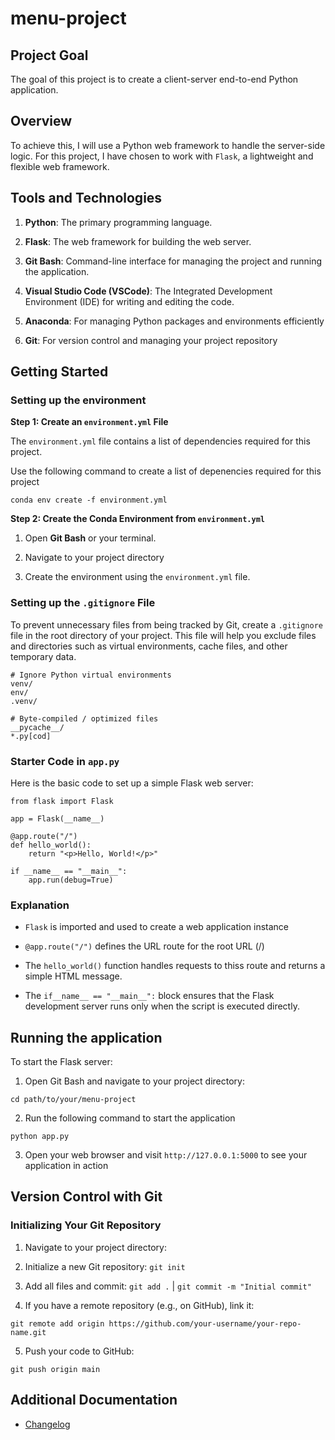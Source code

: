 # menu-project

## Project Goal

The goal of this project is to create a client-server end-to-end Python application.

## Overview

To achieve this, I will use a Python web framework to handle the server-side logic. For this project, I have chosen to work with `Flask`, a lightweight and flexible web framework.

## Tools and Technologies

1. **Python**: The primary programming language.

2. **Flask**: The web framework for building the web server.

3. **Git Bash**: Command-line interface for managing the project and running the application.

4. **Visual Studio Code (VSCode)**: The Integrated Development Environment (IDE) for writing and editing the code.

5. **Anaconda**: For managing Python packages and environments efficiently

6. **Git**: For version control and managing your project repository


## Getting Started 

### Setting up the environment

**Step 1: Create an `environment.yml` File**

The `environment.yml` file contains a list of dependencies required for this project.

Use the following command to create a list of depenencies required for this project

```
conda env create -f environment.yml

```

**Step 2: Create the Conda Environment from `environment.yml`**

1.  Open **Git Bash** or your terminal.

2.  Navigate to your project directory

3.  Create the environment using the `environment.yml` file.


### Setting up the `.gitignore` File

To prevent unnecessary files from being tracked by Git, create a `.gitignore` file in the root directory of your project. This file will help you exclude files and directories such as virtual environments, cache files, and other temporary data.

```
# Ignore Python virtual environments
venv/
env/
.venv/

# Byte-compiled / optimized files
__pycache__/
*.py[cod]
```


### Starter Code in `app.py`

Here is the basic code to set up a simple Flask web server:

```
from flask import Flask

app = Flask(__name__)

@app.route("/")
def hello_world():
    return "<p>Hello, World!</p>"

if __name__ == "__main__":
    app.run(debug=True)

```

### Explanation

- `Flask` is imported and used to create a web application instance

- `@app.route("/")` defines the URL route for the root URL (/)

- The `hello_world()` function handles requests to thiss route and returns a simple HTML message.

- The `if__name__ == "__main__":` block ensures that the Flask development server runs only when the script is executed directly.


## Running the application

To start the Flask server: 

1.  Open Git Bash and navigate to your project directory: 

```
cd path/to/your/menu-project

```

2. Run the following command to start the application

```
python app.py

```

3. Open your web browser and visit `http://127.0.0.1:5000` to see your application in action


## Version Control with Git

### Initializing Your Git Repository

1. Navigate to your project directory:

2. Initialize a new Git repository: `git init`

3. Add all files and commit: `git add .` | `git commit -m "Initial commit"`

4. If you have a remote repository (e.g., on GitHub), link it:

```
git remote add origin https://github.com/your-username/your-repo-name.git

```

5. Push your code to GitHub:

```
git push origin main

```

## Additional Documentation

- [Changelog](docs/changelog.md)

